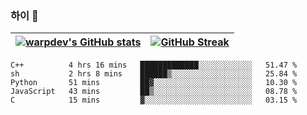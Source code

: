 
### 하이 👋
[![warpdev's GitHub stats](https://github-readme-stats.vercel.app/api?username=warpdev&show_icons=true&theme=vue-dark)](#) |[![GitHub Streak](https://github-readme-streak-stats.herokuapp.com/?user=warpdev&theme=dark)](#)
--- | --- |
<!--START_SECTION:waka-->
```text
C++          4 hrs 16 mins   █████████████░░░░░░░░░░░░   51.47 % 
sh           2 hrs 8 mins    ██████▒░░░░░░░░░░░░░░░░░░   25.84 % 
Python       51 mins         ██▓░░░░░░░░░░░░░░░░░░░░░░   10.30 % 
JavaScript   43 mins         ██▒░░░░░░░░░░░░░░░░░░░░░░   08.78 % 
C            15 mins         ▓░░░░░░░░░░░░░░░░░░░░░░░░   03.15 % 
```
<!--END_SECTION:waka-->

<!--
**warpdev/warpdev** is a ✨ _special_ ✨ repository because its `README.md` (this file) appears on your GitHub profile.

Here are some ideas to get you started:

- 🔭 I’m currently working on ...
- 🌱 I’m currently learning ...
- 👯 I’m looking to collaborate on ...
- 🤔 I’m looking for help with ...
- 💬 Ask me about ...
- 📫 How to reach me: ...
- 😄 Pronouns: ...
- ⚡ Fun fact: ...
-->
